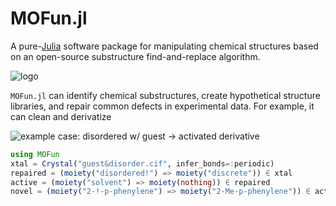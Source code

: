 # MOFun.jl

A pure-[Julia](https://julialang.org/) software package for manipulating chemical
structures based on an open-source substructure find-and-replace algorithm.

![logo]()

`MOFun.jl` can identify chemical substructures, create hypothetical structure
libraries, and repair common defects in experimental data.  For example, it can
clean and derivatize

![example case: disordered w/ guest -> activated derivative]()

```julia
using MOFun
xtal = Crystal("guest&disorder.cif", infer_bonds=:periodic)
repaired = (moiety("disordered!") => moiety("discrete")) ∈ xtal
active = (moiety("solvent") => moiety(nothing)) ∈ repaired
novel = (moiety("2-!-p-phenylene") => moiety("2-Me-p-phenylene")) ∈ active
```
